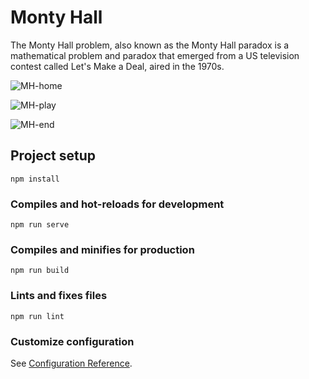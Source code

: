 # Monty Hall
The Monty Hall problem, also known as the Monty Hall paradox is a mathematical problem and paradox that emerged from a US television contest called Let's Make a Deal, aired in the 1970s.


![MH-home](https://user-images.githubusercontent.com/93844556/192055078-f4d33cab-57f7-461f-9a48-fede80be72b3.png)

![MH-play](https://user-images.githubusercontent.com/93844556/192055093-496f1240-6e09-49a7-9d05-f0bc814331f6.png)

![MH-end](https://user-images.githubusercontent.com/93844556/192055109-0b4d8e0f-44df-44d5-9449-e91bfd1a7ea3.png)



## Project setup
```
npm install
```

### Compiles and hot-reloads for development
```
npm run serve
```

### Compiles and minifies for production
```
npm run build
```

### Lints and fixes files
```
npm run lint
```

### Customize configuration
See [Configuration Reference](https://cli.vuejs.org/config/).
